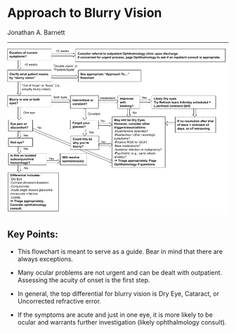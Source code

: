 # Approach to Blurry Vision

Jonathan A. Barnett

---

![approach to blurry vision algorithm](../images/image18.png)

## Key Points:

- This flowchart is meant to serve as a guide. Bear in mind that there
    are always exceptions.

- Many ocular problems are not urgent and can be dealt with
    outpatient. Assessing the acuity of onset is the first step.

- In general, the top differential for blurry vision is Dry Eye,
    Cataract, or Uncorrected refractive error.

- If the symptoms are acute and just in one eye, it is more likely to
    be ocular and warrants further investigation (likely ophthalmology
    consult).
